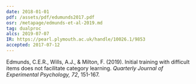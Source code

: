 ```yaml
---
date: 2018-01-01
pdf: /assets/pdf/edumunds2017.pdf
osr: /metapage/edmunds-et-al-2019.md
tag: dualproc
alcs: 2019-07-07
IR: https://pearl.plymouth.ac.uk/handle/10026.1/9853
accepted: 2017-07-12
---
```


Edmunds, C.E.R., Wills, A.J., & Milton, F. (2019). Initial training with difficult items does not facilitate category learning. _Quarterly Journal of Experimental Psychology, 72_, 151-167. 


